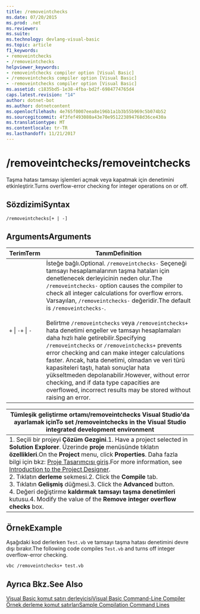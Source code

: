 ```yaml
---
title: /removeintchecks
ms.date: 07/20/2015
ms.prod: .net
ms.reviewer: 
ms.suite: 
ms.technology: devlang-visual-basic
ms.topic: article
f1_keywords:
- removeintchecks
- /removeintchecks
helpviewer_keywords:
- removeintchecks compiler option [Visual Basic]
- /removeintchecks compiler option [Visual Basic]
- -removeintchecks compiler option [Visual Basic]
ms.assetid: c1835bd5-1e38-4fba-bd2f-6984774765d4
caps.latest.revision: "14"
author: dotnet-bot
ms.author: dotnetcontent
ms.openlocfilehash: 4e765f0007eea8e196b1a1b3b55b969c5b074b52
ms.sourcegitcommit: 4f3fef493080a43e70e951223894768d36ce430a
ms.translationtype: MT
ms.contentlocale: tr-TR
ms.lasthandoff: 11/21/2017
---
```

# <a name="removeintchecks"></a><span data-ttu-id="d18d2-102">/removeintchecks</span><span class="sxs-lookup"><span data-stu-id="d18d2-102">/removeintchecks</span></span>
<span data-ttu-id="d18d2-103">Taşma hatası tamsayı işlemleri açmak veya kapatmak için denetimini etkinleştirir.</span><span class="sxs-lookup"><span data-stu-id="d18d2-103">Turns overflow-error checking for integer operations on or off.</span></span>  
  
## <a name="syntax"></a><span data-ttu-id="d18d2-104">Sözdizimi</span><span class="sxs-lookup"><span data-stu-id="d18d2-104">Syntax</span></span>  
  
```  
/removeintchecks[+ | -]  
```  
  
## <a name="arguments"></a><span data-ttu-id="d18d2-105">Arguments</span><span class="sxs-lookup"><span data-stu-id="d18d2-105">Arguments</span></span>  
  
|<span data-ttu-id="d18d2-106">Terim</span><span class="sxs-lookup"><span data-stu-id="d18d2-106">Term</span></span>|<span data-ttu-id="d18d2-107">Tanım</span><span class="sxs-lookup"><span data-stu-id="d18d2-107">Definition</span></span>|  
|---|---|  
|<span data-ttu-id="d18d2-108">`+` &#124; `-`</span><span class="sxs-lookup"><span data-stu-id="d18d2-108">`+` &#124; `-`</span></span>|<span data-ttu-id="d18d2-109">İsteğe bağlı.</span><span class="sxs-lookup"><span data-stu-id="d18d2-109">Optional.</span></span> <span data-ttu-id="d18d2-110">`/removeintchecks-` Seçeneği tamsayı hesaplamalarının taşma hataları için denetlenecek derleyicinin neden olur.</span><span class="sxs-lookup"><span data-stu-id="d18d2-110">The `/removeintchecks-` option causes the compiler to check all integer calculations for overflow errors.</span></span> <span data-ttu-id="d18d2-111">Varsayılan, `/removeintchecks-` değeridir.</span><span class="sxs-lookup"><span data-stu-id="d18d2-111">The default is `/removeintchecks-`.</span></span><br /><br /> <span data-ttu-id="d18d2-112">Belirtme `/removeintchecks` veya `/removeintchecks+` hata denetimi engeller ve tamsayı hesaplamaları daha hızlı hale getirebilir.</span><span class="sxs-lookup"><span data-stu-id="d18d2-112">Specifying `/removeintchecks` or `/removeintchecks+` prevents error checking and can make integer calculations faster.</span></span> <span data-ttu-id="d18d2-113">Ancak, hata denetimi, olmadan ve veri türü kapasiteleri taştı, hatalı sonuçlar hata yükseltmeden depolanabilir.</span><span class="sxs-lookup"><span data-stu-id="d18d2-113">However, without error checking, and if data type capacities are overflowed, incorrect results may be stored without raising an error.</span></span>|  
  
|<span data-ttu-id="d18d2-114">Tümleşik geliştirme ortamı/removeintchecks Visual Studio'da ayarlamak için</span><span class="sxs-lookup"><span data-stu-id="d18d2-114">To set /removeintchecks in the Visual Studio integrated development environment</span></span>|  
|---|  
|<span data-ttu-id="d18d2-115">1.  Seçili bir projeyi **Çözüm Gezgini**.</span><span class="sxs-lookup"><span data-stu-id="d18d2-115">1.  Have a project selected in **Solution Explorer**.</span></span> <span data-ttu-id="d18d2-116">Üzerinde **proje** menüsünde tıklatın **özellikleri**.</span><span class="sxs-lookup"><span data-stu-id="d18d2-116">On the **Project** menu, click **Properties**.</span></span> <span data-ttu-id="d18d2-117">Daha fazla bilgi için bkz: [Proje Tasarımcısı giriş](http://msdn.microsoft.com/en-us/898dd854-c98d-430c-ba1b-a913ce3c73d7).</span><span class="sxs-lookup"><span data-stu-id="d18d2-117">For more information, see [Introduction to the Project Designer](http://msdn.microsoft.com/en-us/898dd854-c98d-430c-ba1b-a913ce3c73d7).</span></span><br /><span data-ttu-id="d18d2-118">2.  Tıklatın **derleme** sekmesi.</span><span class="sxs-lookup"><span data-stu-id="d18d2-118">2.  Click the **Compile** tab.</span></span><br /><span data-ttu-id="d18d2-119">3.  Tıklatın **Gelişmiş** düğmesi.</span><span class="sxs-lookup"><span data-stu-id="d18d2-119">3.  Click the **Advanced** button.</span></span><br /><span data-ttu-id="d18d2-120">4.  Değeri değiştirme **kaldırmak tamsayı taşma denetimleri** kutusu.</span><span class="sxs-lookup"><span data-stu-id="d18d2-120">4.  Modify the value of the **Remove integer overflow checks** box.</span></span>|  
  
## <a name="example"></a><span data-ttu-id="d18d2-121">Örnek</span><span class="sxs-lookup"><span data-stu-id="d18d2-121">Example</span></span>  
 <span data-ttu-id="d18d2-122">Aşağıdaki kod derlerken `Test.vb` ve tamsayı taşma hatası denetimini devre dışı bırakır.</span><span class="sxs-lookup"><span data-stu-id="d18d2-122">The following code compiles `Test.vb` and turns off integer overflow-error checking.</span></span>  
  
```  
vbc /removeintchecks+ test.vb  
```  
  
## <a name="see-also"></a><span data-ttu-id="d18d2-123">Ayrıca Bkz.</span><span class="sxs-lookup"><span data-stu-id="d18d2-123">See Also</span></span>  
 [<span data-ttu-id="d18d2-124">Visual Basic komut satırı derleyicisi</span><span class="sxs-lookup"><span data-stu-id="d18d2-124">Visual Basic Command-Line Compiler</span></span>](../../../visual-basic/reference/command-line-compiler/index.md)  
 [<span data-ttu-id="d18d2-125">Örnek derleme komut satırları</span><span class="sxs-lookup"><span data-stu-id="d18d2-125">Sample Compilation Command Lines</span></span>](../../../visual-basic/reference/command-line-compiler/sample-compilation-command-lines.md)
